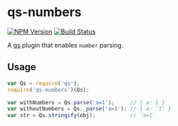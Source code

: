 # qs-numbers

[![NPM Version][npm-image]][npm-url] [![Build Status][travis-image]][travis-url]

A [qs] plugin that enables `number` parsing.

## Usage

```javascript
var Qs = require('qs');
require('qs-numbers')(Qs);

var withNumbers = Qs.parse('a=1');     // { a: 1 }
var withoutNumbers = Qs._parse('a=1'); // { a: '1' }
var str = Qs.stringify(obj);           // 'a=1'
```

[npm-image]: http://img.shields.io/npm/v/qs-numbers.svg
[npm-url]: https://www.npmjs.org/package/qs-numbers
[travis-image]: http://img.shields.io/travis/ngryman/qs-numbers.svg
[travis-url]: https://travis-ci.org/ngryman/qs-numbers
[qs]: https://github.com/hapijs/qs